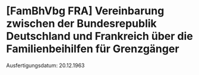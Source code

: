 # [FamBhVbg FRA] Vereinbarung zwischen der Bundesrepublik Deutschland und Frankreich über die Familienbeihilfen für Grenzgänger

Ausfertigungsdatum: 20.12.1963

 